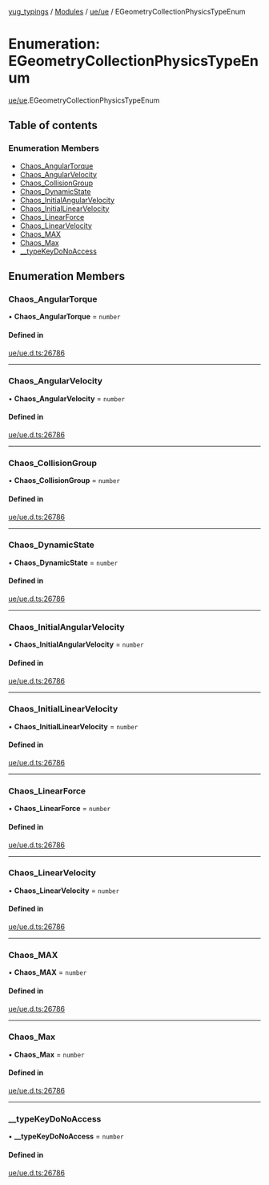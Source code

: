 [yug_typings](../README.md) / [Modules](../modules.md) / [ue/ue](../modules/ue_ue.md) / EGeometryCollectionPhysicsTypeEnum

# Enumeration: EGeometryCollectionPhysicsTypeEnum

[ue/ue](../modules/ue_ue.md).EGeometryCollectionPhysicsTypeEnum

## Table of contents

### Enumeration Members

- [Chaos\_AngularTorque](ue_ue.EGeometryCollectionPhysicsTypeEnum.md#chaos_angulartorque)
- [Chaos\_AngularVelocity](ue_ue.EGeometryCollectionPhysicsTypeEnum.md#chaos_angularvelocity)
- [Chaos\_CollisionGroup](ue_ue.EGeometryCollectionPhysicsTypeEnum.md#chaos_collisiongroup)
- [Chaos\_DynamicState](ue_ue.EGeometryCollectionPhysicsTypeEnum.md#chaos_dynamicstate)
- [Chaos\_InitialAngularVelocity](ue_ue.EGeometryCollectionPhysicsTypeEnum.md#chaos_initialangularvelocity)
- [Chaos\_InitialLinearVelocity](ue_ue.EGeometryCollectionPhysicsTypeEnum.md#chaos_initiallinearvelocity)
- [Chaos\_LinearForce](ue_ue.EGeometryCollectionPhysicsTypeEnum.md#chaos_linearforce)
- [Chaos\_LinearVelocity](ue_ue.EGeometryCollectionPhysicsTypeEnum.md#chaos_linearvelocity)
- [Chaos\_MAX](ue_ue.EGeometryCollectionPhysicsTypeEnum.md#chaos_max)
- [Chaos\_Max](ue_ue.EGeometryCollectionPhysicsTypeEnum.md#chaos_max-1)
- [\_\_typeKeyDoNoAccess](ue_ue.EGeometryCollectionPhysicsTypeEnum.md#__typekeydonoaccess)

## Enumeration Members

### Chaos\_AngularTorque

• **Chaos\_AngularTorque** = `number`

#### Defined in

[ue/ue.d.ts:26786](https://github.com/YugMetaverse/yug_typings/blob/25cad34/ue/ue.d.ts#L26786)

___

### Chaos\_AngularVelocity

• **Chaos\_AngularVelocity** = `number`

#### Defined in

[ue/ue.d.ts:26786](https://github.com/YugMetaverse/yug_typings/blob/25cad34/ue/ue.d.ts#L26786)

___

### Chaos\_CollisionGroup

• **Chaos\_CollisionGroup** = `number`

#### Defined in

[ue/ue.d.ts:26786](https://github.com/YugMetaverse/yug_typings/blob/25cad34/ue/ue.d.ts#L26786)

___

### Chaos\_DynamicState

• **Chaos\_DynamicState** = `number`

#### Defined in

[ue/ue.d.ts:26786](https://github.com/YugMetaverse/yug_typings/blob/25cad34/ue/ue.d.ts#L26786)

___

### Chaos\_InitialAngularVelocity

• **Chaos\_InitialAngularVelocity** = `number`

#### Defined in

[ue/ue.d.ts:26786](https://github.com/YugMetaverse/yug_typings/blob/25cad34/ue/ue.d.ts#L26786)

___

### Chaos\_InitialLinearVelocity

• **Chaos\_InitialLinearVelocity** = `number`

#### Defined in

[ue/ue.d.ts:26786](https://github.com/YugMetaverse/yug_typings/blob/25cad34/ue/ue.d.ts#L26786)

___

### Chaos\_LinearForce

• **Chaos\_LinearForce** = `number`

#### Defined in

[ue/ue.d.ts:26786](https://github.com/YugMetaverse/yug_typings/blob/25cad34/ue/ue.d.ts#L26786)

___

### Chaos\_LinearVelocity

• **Chaos\_LinearVelocity** = `number`

#### Defined in

[ue/ue.d.ts:26786](https://github.com/YugMetaverse/yug_typings/blob/25cad34/ue/ue.d.ts#L26786)

___

### Chaos\_MAX

• **Chaos\_MAX** = `number`

#### Defined in

[ue/ue.d.ts:26786](https://github.com/YugMetaverse/yug_typings/blob/25cad34/ue/ue.d.ts#L26786)

___

### Chaos\_Max

• **Chaos\_Max** = `number`

#### Defined in

[ue/ue.d.ts:26786](https://github.com/YugMetaverse/yug_typings/blob/25cad34/ue/ue.d.ts#L26786)

___

### \_\_typeKeyDoNoAccess

• **\_\_typeKeyDoNoAccess** = `number`

#### Defined in

[ue/ue.d.ts:26786](https://github.com/YugMetaverse/yug_typings/blob/25cad34/ue/ue.d.ts#L26786)
